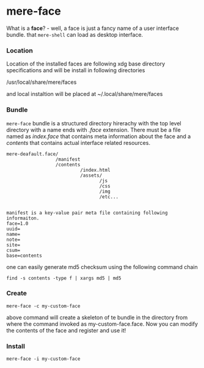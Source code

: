 # mere-face
What is a **face**? - well, a face is just a fancy name of a user interface bundle. that `mere-shell` can load as desktop interface.

### Location
Location of the installed faces are following xdg base directory specifications and will be install in following directories

/usr/local/share/mere/faces

and local instaltion will be placed at
~/.local/share/mere/faces



### Bundle
`mere-face` bundle is a structured directory hirerachy with the top level directory with a name ends with *.face* extension. There must be a file named as *index.face* that contains meta information about the face and a *contents* that contains actual interface related resources.

```
mere-deafault.face/
                  /manifest
                  /contents
                           /index.html
                           /assets/
                                  /js
                                  /css
                                  /img
                                  /etc...
                  

manifest is a key-value pair meta file containing following informaiton.
face=1.0  
uuid=
name=
note=
site=
csum=
base=contents
```
one can easily generate md5 checksum using the following command chain
```
find -s contents -type f | xargs md5 | md5
```


### Create
```
mere-face -c my-custom-face
```
above command will create a skeleton of te bundle in the directory from where the command invoked as my-custom-face.face. Now you can modify the contents of the face and register and use it!

### Install
```
mere-face -i my-custom-face
```

